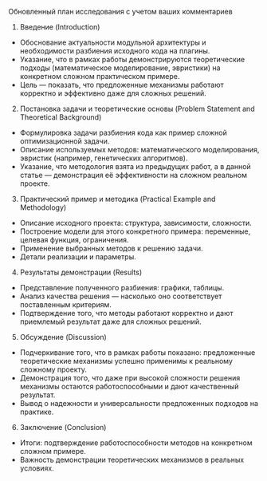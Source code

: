 Обновленный план исследования с учетом ваших комментариев

1. Введение (Introduction)

- Обоснование актуальности модульной архитектуры и необходимости разбиения исходного кода на плагины.
- Указание, что в рамках работы демонстрируются теоретические подходы (математическое моделирование, эвристики) на конкретном сложном практическом примере.
- Цель — показать, что предложенные механизмы работают корректно и эффективно даже для сложных решений.

2. Постановка задачи и теоретические основы (Problem Statement and Theoretical Background)

- Формулировка задачи разбиения кода как пример сложной оптимизационной задачи.
- Описание используемых методов: математического моделирования, эвристик (например, генетических алгоритмов).
- Указание, что методология взята из предыдущих работ, а в данной статье — демонстрация её эффективности на сложном реальном проекте.

3. Практический пример и методика (Practical Example and Methodology)

- Описание исходного проекта: структура, зависимости, сложности.
- Построение модели для этого конкретного примера: переменные, целевая функция, ограничения.
- Применение выбранных методов к решению задачи.
- Детали реализации и параметры.

4. Результаты демонстрации (Results)

- Представление полученного разбиения: графики, таблицы.
- Анализ качества решения — насколько оно соответствует поставленным критериям.
- Подтверждение того, что методы работают корректно и дают приемлемый результат даже для сложных решений.

5. Обсуждение (Discussion)

- Подчеркивание того, что в рамках работы показано: предложенные теоретические механизмы успешно применимы к реальному сложному проекту.
- Демонстрация того, что даже при высокой сложности решения механизмы остаются работоспособными и дают качественный результат.
- Вывод о надежности и универсальности предложенных подходов на практике.

6. Заключение (Conclusion)

- Итоги: подтверждение работоспособности методов на конкретном сложном примере.
- Важность демонстрации теоретических механизмов в реальных условиях.
